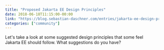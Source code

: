 ```yaml
---
title: "Proposed Jakarta EE Design Principles"
date: 2018-06-18T11:15:00-00:00
link: "https://blog.sebastian-daschner.com/entries/jakarta-ee-design-principles"
categories: ["community"]
---
```


Let's take a look at some suggested design principles that some feel Jakarta EE should follow. What suggestions do you have?